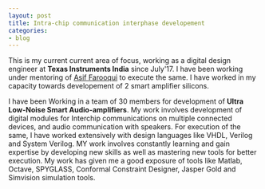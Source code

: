 ```yaml
---
layout: post
title: Intra-chip communication interphase developement
categories:
- blog
---
```


This is my current current area of focus, working as a digital design engineer at **Texas Instruments India** since July'17. I have been working under mentoring of [Asif Farooqui](https://www.linkedin.com/in/asiffarooqui/) to execute the same. I have worked in my capacity towards developement of 2 smart amplifier silicons.

I have been Working in a team of 30 members for development of **Ultra Low-Noise Smart Audio-amplifiers**. My work involves development of digital modules for Interchip communications on multiple connected devices, and audio communication with speakers. For execution of the same, I have worked extensively with design languages like VHDL, Verilog and System Verilog. MY work involves constantly learning and gain expertise by developing new skills as well as mastering new tools for better execution. My work has given me a good exposure of tools like Matlab, Octave, SPYGLASS, Conformal Constraint Designer, Jasper Gold and Simvision simulation tools.

<!--
Tattooed roof party *vinyl* freegan single-origin coffee wayfarers tousled, umami yr 
meggings hella selvage. Butcher bespoke seitan, cornhole umami gentrify put a bird 
on it occupy trust fund. Umami whatever kitsch, locavore fingerstache Tumblr pork belly
[keffiyeh](#). Chia Echo Park Pitchfork, Blue Bottle [hashtag](#) stumptown skateboard selvage 
mixtape. Echo Park retro butcher banjo cardigan, seitan flannel Brooklyn paleo fixie 
Truffaut. Forage mustache Thundercats next level disrupt. Bicycle rights forage tattooed
chia, **wayfarers** swag raw denim hashtag biodiesel occupy gastropub!

---

# It's all in the game.

## You come at the king, you best not miss.

### Be subtle with it, man. You know what subtle means?

VHS post-ironic cred **bespoke** banjo. Yr wayfarers literally gentrify, flexitarian fap 
dreamcatcher plaid cornhole Intelligentsia paleo. Beard try-hard direct trade, shabby chic 
Helvetica `look ma, I can code`. Lo-fi American Apparel tattooed [Vice](#) tofu, yr vinyl. 
Williamsburg butcher hella mumblecore fixie mlkshk, cliche wolf keytar mixtape kitsch banh mi 
salvia. High Life Odd Future *chambray* kale chips hoodie, cray pop-up. Helvetica narwhal 
iPhone try-hard jean shorts.

> This is a quote from someone famous about productivity


Syntax highlighting with Solarized theme.

{% highlight ruby %}
class User < ActiveRecord::Base
  attr_accessible :email, :name

  ... tons of other crap ...

end

{% endhighlight %}
-->
